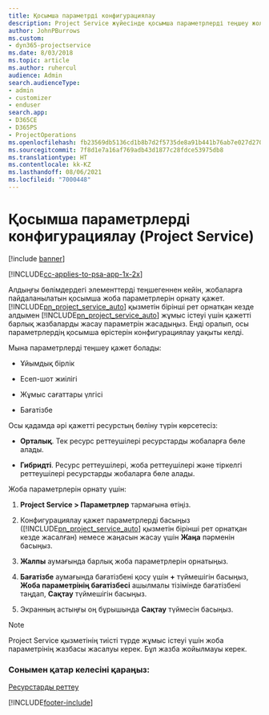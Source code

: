 ```yaml
---
title: Қосымша параметрді конфигурациялау
description: Project Service жүйесінде қосымша параметрлерді теңшеу жолы
author: JohnPBurrows
ms.custom:
- dyn365-projectservice
ms.date: 8/03/2018
ms.topic: article
ms.author: ruhercul
audience: Admin
search.audienceType:
- admin
- customizer
- enduser
search.app:
- D365CE
- D365PS
- ProjectOperations
ms.openlocfilehash: fb23569db5136cd1b8b7d2f5735de8a91b441b76ab7e027d27087b3785f4636e
ms.sourcegitcommit: 7f8d1e7a16af769adb43d1877c28fdce53975db8
ms.translationtype: HT
ms.contentlocale: kk-KZ
ms.lasthandoff: 08/06/2021
ms.locfileid: "7000448"
---
```

# <a name="configure-additional-parameter-settings-project-service"></a>Қосымша параметрлерді конфигурациялау (Project Service)

[!include [banner](../includes/psa-now-project-operations.md)]

[!INCLUDE[cc-applies-to-psa-app-1x-2x](../includes/cc-applies-to-psa-app-1x-2x.md)]

Алдыңғы бөлімдердегі элементтерді теңшегеннен кейін, жобаларға пайдаланылатын қосымша жоба параметрлерін орнату қажет. [!INCLUDE[pn_project_service_auto](../includes/pn-project-service-auto.md)] қызметін бірінші рет орнатқан кезде алдымен [!INCLUDE[pn_project_service_auto](../includes/pn-project-service-auto.md)] жұмыс істеуі үшін қажетті барлық жазбаларды жасау параметрін жасадыңыз. Енді оралып, осы параметрлердің қосымша өрістерін конфигурациялау уақыты келді.  
  
 Мына параметрлерді теңшеу қажет болады:  
  
-   Ұйымдық бірлік  
  
-   Есеп-шот жиілігі  
  
-   Жұмыс сағаттары үлгісі  
  
-   Бағатізбе  
 
Осы қадамда әрі қажетті ресурстың бөліну түрін көрсетесіз:  
  
- **Орталық**. Тек ресурс реттеушілері ресурстарды жобаларға бөле алады.  
  
- **Гибридті**. Ресурс реттеушілері, жоба реттеушілері және тіркелгі реттеушілері ресурстарды жобаларға бөле алады.  
  
 
Жоба параметрлерін орнату үшін:  
  
1. **Project Service > Параметрлер** тармағына өтіңіз.  
  
2. Конфигурациялау қажет параметрлерді басыңыз ([!INCLUDE[pn_project_service_auto](../includes/pn-project-service-auto.md)] қызметін бірінші рет орнатқан кезде жасалған) немесе жаңасын жасау үшін **Жаңа** пәрменін басыңыз.  
  
3. **Жалпы** аумағында барлық жоба параметрлерін орнатыңыз.  
  
4. **Бағатізбе** аумағында бағатізбені қосу үшін **+** түймешігін басыңыз, **Жоба параметрінің бағатізбесі** ашылмалы тізімінде бағатізбені таңдап, **Сақтау** түймешігін басыңыз.  
  
5. Экранның астыңғы оң бұрышында **Сақтау** түймесін басыңыз.  

> [!NOTE]
> Project Service қызметінің тиісті түрде жұмыс істеуі үшін жоба параметрінің жазбасы жасалуы керек. Бұл жазба жойылмауы керек.

### <a name="see-also"></a>Сонымен қатар келесіні қараңыз:  
 [Ресурстарды реттеу](../psa/set-up-resources.md)


[!INCLUDE[footer-include](../includes/footer-banner.md)]